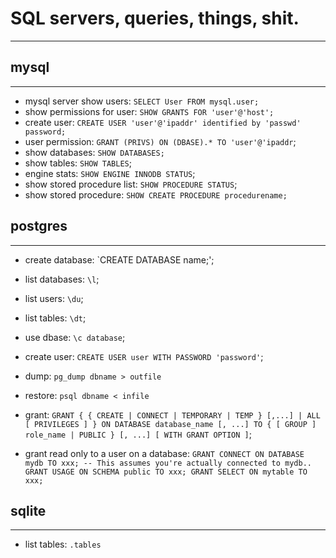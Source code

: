 # SQL servers, queries, things, shit.
---

## mysql
---

* mysql server show users: `SELECT User FROM mysql.user;`
* show permissions for user: `SHOW GRANTS FOR 'user'@'host';`
* create user: `CREATE USER 'user'@'ipaddr' identified by 'passwd' password;`
* user permission: `GRANT (PRIVS) ON (DBASE).* TO 'user'@'ipaddr`;
* show databases: `SHOW DATABASES;`
* show tables: `SHOW TABLES`;
* engine stats: `SHOW ENGINE INNODB STATUS`;
* show stored procedure list: `SHOW PROCEDURE STATUS`;
* show stored procedure: `SHOW CREATE PROCEDURE procedurename;`

## postgres
---

* create database: `CREATE DATABASE name;';
* list databases: `\l`;
* list users: `\du`;
* list tables: `\dt`;
* use dbase: `\c database`;
* create user: `CREATE USER user WITH PASSWORD 'password'`;
* dump: `pg_dump dbname > outfile`
* restore: `psql dbname < infile`
* grant: `GRANT { { CREATE | CONNECT | TEMPORARY | TEMP } [,...] | ALL [ PRIVILEGES ] }
    ON DATABASE database_name [, ...]
    TO { [ GROUP ] role_name | PUBLIC } [, ...] [ WITH GRANT OPTION ]`;

* grant read only to a user on a database: 
    `GRANT CONNECT ON DATABASE mydb TO xxx;
    -- This assumes you're actually connected to mydb..
    GRANT USAGE ON SCHEMA public TO xxx;
    GRANT SELECT ON mytable TO xxx;`

## sqlite
---

* list tables: `.tables`
 
